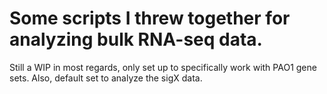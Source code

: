 # Some scripts I threw together for analyzing bulk RNA-seq data.
Still a WIP in most regards, only set up to specifically work with PAO1 gene sets. Also, default set to analyze the sigX data.
